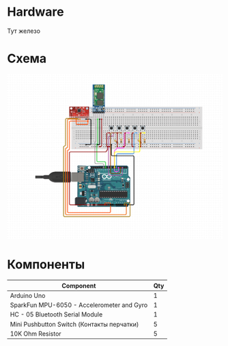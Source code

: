 # Hardware

Тут железо

# Схема

![circuit](circuit.png)

# Компоненты

| Component | Qty |
|---|---|
| Arduino Uno | 1 |
| SparkFun MPU-6050 - Accelerometer and Gyro | 1 |
| HC - 05 Bluetooth Serial Module | 1 |
| Mini Pushbutton Switch (Контакты перчатки) | 5 |
| 10K Ohm Resistor | 5 |
